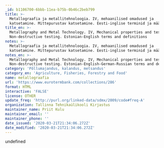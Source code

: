 ```yaml
---
_id: b1106700-6bbb-11ea-b75b-0b46c2beb799
title: >-
  Metallograafia ja metallitehnoloogia. IV, mehaanilised omadused ja
  katsetamine. Mittepurustav katsetamine. Eesti-inglise terminid ja määratlused
title_en: >-
  Metallography and Metal Technology. IV, Mechanical properties and testing.
  Non-destructive testing. Estonian-English terms and definitions
notes: >-
  Metallograafia ja metallitehnoloogia. IV, mehaanilised omadused ja
  katsetamine. Mittepurustav katsetamine. Eesti-inglise terminid ja määratlused
notes_en: >-
  Metallography and Metal Technology. IV, Mechanical properties and testing.
  Non-destructive testing. Estonian-English-German-Russian terms and definitions
category: 'Põllumajandus, kalandus, metsandus'
category_en: 'Agriculture, Fisheries, Forestry and Food'
name: metallograafia
url: 'https://www.eurotermbank.com/collections/286'
format: HTML
interactive: 'FALSE'
license: OTHER
update_freq: 'http://purl.org/linked-data/sdmx/2009/code#freq-A'
organization: Tallinna Tehnikaülikooli Kirjastus
maintainer_name: Priit Kulu
maintainer_email: ''
maintainer_phone: ''
date_issued: '2020-03-21T21:34:06.272Z'
date_modified: '2020-03-21T21:34:06.272Z'
---
```

undefined
